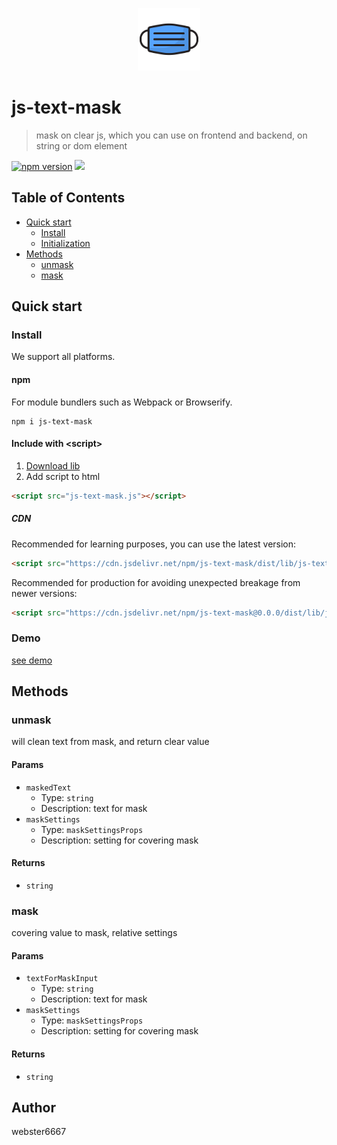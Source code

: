 <p align="center" style="text-align:center">
    <img src="./illustration.svg" alt="illustration" width="100"/>
</p>

# js-text-mask

> mask on clear js, which you can use on frontend and backend, on string or dom element

[![npm version](https://badge.fury.io/js/js-text-mask.svg)](https://www.npmjs.com/package/js-text-mask)
[![](https://data.jsdelivr.com/v1/package/npm/js-text-mask/badge)](https://www.jsdelivr.com/package/npm/js-text-mask)


## Table of Contents

- [Quick start](#quick-start)
  - [Install](#install)
  - [Initialization](#initialization)
- [Methods](#methods)
  - [unmask](#unmask)
  - [mask](#mask)

## Quick start

### Install

We support all platforms.

#### npm

For module bundlers such as Webpack or Browserify.

```shell
npm i js-text-mask
```

#### Include with &lt;script&gt;

1. <a href="https://cdn.jsdelivr.net/npm/js-text-mask/dist/lib/js-text-mask.js" target="_blank">Download lib</a>
2. Add script to html

```html
<script src="js-text-mask.js"></script>
```

##### CDN

Recommended for learning purposes, you can use the latest version:

```html
<script src="https://cdn.jsdelivr.net/npm/js-text-mask/dist/lib/js-text-mask.js"></script>
```

Recommended for production for avoiding unexpected breakage from newer versions:

```html
<script src="https://cdn.jsdelivr.net/npm/js-text-mask@0.0.0/dist/lib/js-text-mask.js"></script>
```

### Demo

<a href="https://codesandbox.io/s/pedantic-drake-07hym?file=/src/App.js" target="_blank">see demo</a>

## Methods

### unmask

will clean text from mask, and return clear value


#### Params
- `maskedText`
  - Type: `string`
  - Description: text for mask
- `maskSettings`
  - Type: `maskSettingsProps`
  - Description: setting for covering mask

#### Returns
- `string`



### mask

covering value to mask, relative settings


#### Params
- `textForMaskInput`
  - Type: `string`
  - Description: text for mask
- `maskSettings`
  - Type: `maskSettingsProps`
  - Description: setting for covering mask

#### Returns
- `string`




## Author

webster6667
